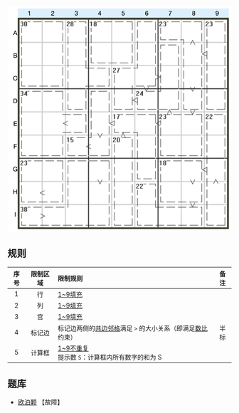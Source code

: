 ![](../../../images/sudoku/数比+杀手数独.png)

## 规则
| 序号 | 限制区域 | 限制规则 | 备注 |
| :---: | :---: | :--- | :---: |
| 1 | 行 | [1~9填充] | |
| 2 | 列 | [1~9填充] | |
| 3 | 宫 | [1~9填充] | |
| 4 | 标记边 | 标记边两侧的[共边邻格]满足 `>` 的大小关系（即满足[数比]约束） | 半标 |
| 5 | 计算框 | [1~9不重复]<br/>提示数 `S`：计算框内所有数字的和为 S | |

## 题库
- [欧泊颗](https://www.oubk.com/sudoku/GTKiller-3x3-0.html?level=5) 【故障】

[1~9填充]: ../../../rules.md#1~9填充
[1~9不重复]: ../../../rules.md#1~9不重复
[共边邻格]: ../../../rules.md#共边邻格
[数比]: ../../../rules.md#数比